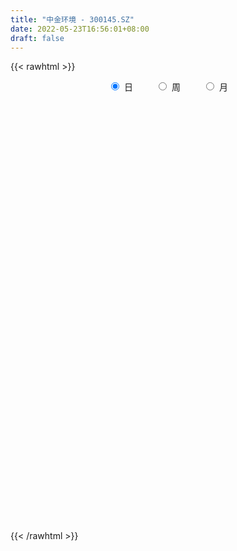 ```yaml
---
title: "中金环境 - 300145.SZ"
date: 2022-05-23T16:56:01+08:00
draft: false
---
```

{{< rawhtml >}}
    <div style="text-align: center">
        <label style="padding: 1rem;"><input style="margin-right: .5rem" type="radio" name="period" value="D" checked onclick="period_change(this)">日</label>
        <label style="padding: 1rem;"><input style="margin-right: .5rem" type="radio" name="period" value="W" onclick="period_change(this)">周</label>
        <label style="padding: 1rem;"><input style="margin-right: .5rem" type="radio" name="period" value="M" onclick="period_change(this)">月</label>
    </div>
    <div id="chart" style="height: 700px;"></div> 
    <script type="text/javascript">
        const D_v = [167164.53,119410.24,288689.31,180070.6,109261.71,267741.79,172540.58,114800.61,224661.32,173359.68,132546.67,182225.2,203390.18,213196.0,843058.0699999999,917479.74,621528.53,278696.84,255890.44,303280.11,229560.91,234489.41,361528.82,244510.77,207030.54,184401.76,313335.82,336533.11,380905.75,278035.47,209943.2,138722.36,218319.38,193160.23,230183.06,183310.12,141801.75,119573.7,175314.53,158119.23,185838.79,221271.67,233354.8,329543.64,247648.75,198883.6,178957.44,164363.29,147116.4,603083.03,397773.22,293488.24,311901.44,256936.66,291147.41,183276.41,479932.16,534893.1800000001,648037.61,889801.99,760085.0,486521.35,292832.51,454819.38,451247.66,327585.84,387364.1,271870.33,1243646.1699999999,869530.04,762106.24,424785.71,473019.27,883215.0699999999,540905.6,390240.16,743111.52,887901.1899999999,767384.92,637978.05,595346.8,560456.28,388444.65,344957.61,675245.4300000001,440823.98,459325.19,695563.96,565303.86,361860.63,919578.74,865465.6800000001,720674.04,1396582.6200000001,1253262.9399999999,1115173.5900000001,375494.43,410832.41,214665.84,268154.87,286586.95,365810.3,166897.78,140683.96,159638.32,137166.75,160986.44,144063.6,287892.54,237596.44,167576.99,142327.38,199595.05,307086.31,195582.16,223140.0,187213.0,98132.78,124251.0,179855.0,516846.57,291714.32,197275.81,349787.65,202859.5,318220.44,231242.54,225460.7,398709.14,247730.82,302168.6,329251.32,198559.12,225048.4,202069.47,333333.0,459560.53,532516.02,323401.47,246244.03,327886.88,252778.52,196956.39,218594.0,193590.0,243505.6,340559.88,311918.15,460510.1,340478.78,302659.11,652968.89,422794.61,334164.12,306316.18,193870.78,243439.56,227774.27,206037.53,383660.37,487885.24,502139.8,1228554.46,708982.96,447198.89,368420.8,265686.75,239280.6,287110.07,211548.25,334340.06,308144.9,280927.74,236630.12,624725.9,333126.9,190984.96,204799.0,179264.03,263862.57,180470.85,186903.48,221376.66,277212.32,120350.0,290606.92,168366.0,344483.88,186974.81,225603.65,199734.16,182828.16,313577.0,183799.51,169426.96,140617.45,140759.43,146593.11,214715.0,207723.76,279559.29,240316.6,160843.14,149853.0,144123.2,244597.99,215508.4,200437.88,260049.63,166291.05,143983.76,172661.71,125670.88,95034.71,129349.47,115536.51,120186.09,256053.0,237223.2,208255.4,197102.51,154572.27,176797.0,123881.9,129891.31,77235.0,137010.34,86045.37,96090.0,106902.8,222302.74,119322.18,223061.57,120213.2,195845.42,134980.88,219432.87,151334.99,117479.0,173450.8,194736.79,206883.6,340202.63,157947.65,130709.66,134017.03,151580.88,137946.96,170565.0,183693.27]
const D_histogram = [0.0,0.0006381766,0.0022796179,-0.0012849466,-0.0015409792,0.0034845289,0.0032527207,0.0029213499,0.0070055243,0.0097981509,0.0109743576,0.0097743989,0.0090402616,0.009254149,0.0215171149,0.0355349099,0.0364350611,0.0315358037,0.0257392464,0.0234545391,0.0164173587,0.0105619622,0.0019011019,-0.006792132,-0.0131199326,-0.0176035089,-0.0149124128,-0.0135750442,-0.0067435661,-0.0063838836,-0.0094467256,-0.0112817662,-0.0141398653,-0.0193716736,-0.018752922,-0.0221149666,-0.0251927421,-0.0246826988,-0.0206180072,-0.0176822995,-0.0168441632,-0.0122208764,-0.0079923434,-0.0003856253,0.0025588297,0.0017827065,0.0019021027,0.0000194923,-0.001104762,0.0059658796,0.0094923746,0.0118673208,0.0108162453,0.0038191927,-0.0084611208,-0.0150935446,-0.0063167172,0.0033763352,0.0131278387,0.0262039269,0.0355131933,0.0380634799,0.036795101,0.0350304134,0.0361581989,0.0370428683,0.0376443532,0.0309310706,0.0333161661,0.0239722145,0.0140936776,0.0050039767,-0.0005734987,0.0071931114,0.0056692335,-0.0022489562,-0.0009912334,0.0085068074,0.0086125421,0.0040825422,0.003256885,-0.0041455755,-0.012081868,-0.0148037724,-0.0096137353,-0.0067347482,-0.0118216204,-0.0069296699,-0.0145309594,-0.0205967054,-0.0215060223,-0.0158958216,-0.0083717098,0.0082729553,0.0023012144,-0.0207291312,-0.0366043526,-0.0540991896,-0.0607197562,-0.0587627339,-0.0577798696,-0.0592419499,-0.0581957453,-0.0535850702,-0.0487743521,-0.04206474,-0.0337826164,-0.0280629212,-0.0254615348,-0.0242548041,-0.0207393107,-0.0171901017,-0.0124902828,-0.0117544248,-0.0077712952,-0.0013057517,0.001274349,0.0044718551,0.0078785281,0.0073907028,0.0159577887,0.0201421961,0.0232288936,0.0273273448,0.0292301048,0.0315048109,0.0293543594,0.0283051905,0.0253840634,0.0232994341,0.021795281,0.0219604866,0.0205605948,0.0169298997,0.0133290741,0.0073526451,0.007203713,0.0132514382,0.0132632241,0.012651836,0.0071858319,0.003414444,0.0028096589,0.002300409,0.0005961383,0.0001453634,0.0024180845,0.0037204824,0.0100815367,0.0115987044,0.0106120261,0.0189325249,0.0198437239,0.0153797462,0.0096601974,0.0066223748,0.0028568536,0.001378815,0.0001325117,0.0016491933,0.007367101,0.0115726628,0.0241561261,0.0246834006,0.0258664866,0.0190433521,0.0151744696,0.0107727761,0.0017760811,-0.0032513317,-0.0106253329,-0.0126775891,-0.0170013909,-0.0237598964,-0.0405704543,-0.0537732655,-0.0600710777,-0.0647647977,-0.0629540261,-0.0531887439,-0.0401047663,-0.0287260546,-0.0189471891,-0.0151077523,-0.010690634,-0.0099476824,-0.0057803116,-0.0009482204,0.003411183,0.0091525429,0.0103328412,0.0123979903,0.0084994645,0.006153431,0.0042512509,0.0039936489,0.0047712381,0.0055078514,0.0036149072,0.0020793293,-0.004261913,-0.0100822373,-0.0114189101,-0.0098492202,-0.0109849525,-0.0169227002,-0.0165859485,-0.0135726656,-0.0077324581,0.0002292583,0.0059119231,0.0085784003,0.0079187031,0.0083816415,0.0082285015,0.0070403123,0.006525968,0.008998772,0.0144700776,0.0202246374,0.0207035628,0.0190798823,0.0155417817,0.0135065165,0.0086600473,0.0061149518,0.0032172636,0.0015194994,0.0006593605,0.0016441693,-0.0020136068,-0.0064703992,-0.014370503,-0.0214292113,-0.0243507953,-0.0251088321,-0.0186702438,-0.0118449785,-0.007022676,-0.0017780488,0.0040985805,0.0068630491,0.0107071986,0.014363974,0.0164025211,0.016006192,0.0166207312,0.0177987659,0.0185894904,0.0190536362]
const D_fast = [0.0,0.0007977208,0.0030090665,-0.0008767347,-0.0015180121,0.0043786282,0.0049600003,0.0053589669,0.0111945224,0.0164366867,0.0203564828,0.0216001238,0.023126052,0.0256534766,0.0432957212,0.0661972436,0.0762061602,0.0791908536,0.079829108,0.0834080354,0.0804751947,0.0772602888,0.0690747039,0.0586834371,0.0490756532,0.0401911998,0.0391541926,0.0370978003,0.0422433868,0.0410070984,0.035582575,0.0309270929,0.0245340275,0.0144593007,0.0103898219,0.0014990356,-0.0078769255,-0.0135375568,-0.0146273671,-0.0161122342,-0.0194851388,-0.017917071,-0.0156866239,-0.0081763121,-0.0045921497,-0.0049225963,-0.0043276745,-0.0062054117,-0.0076058565,0.000956255,0.0068558437,0.0121976201,0.0138506059,0.0078083514,-0.0065872423,-0.0169930522,-0.0097954042,0.0007417321,0.0137751952,0.0334022652,0.0515898299,0.0636559864,0.0715863828,0.0785792986,0.0887466338,0.0988920203,0.1089045935,0.1099240786,0.1206382156,0.1172873176,0.1109322002,0.1030934933,0.0973726433,0.1069375313,0.1068309617,0.098350533,0.0993604474,0.1109851901,0.1132440604,0.1097346959,0.10972326,0.1012844056,0.0903276461,0.0839047986,0.0866914019,0.0878867019,0.0798444247,0.0830039576,0.0717699284,0.060555006,0.0542691835,0.0559054288,0.0613366132,0.0800495171,0.0746530798,0.0464404513,0.0214141419,-0.0096054925,-0.0314059982,-0.0441396594,-0.0576017624,-0.0738743302,-0.0873770619,-0.0961626544,-0.1035455243,-0.1073520973,-0.1075156277,-0.1088116629,-0.1125756601,-0.1174326305,-0.1191019647,-0.1198502812,-0.118273033,-0.1204757812,-0.1184354753,-0.1122963698,-0.1093976819,-0.105082212,-0.099705907,-0.0983460565,-0.0857895235,-0.0765695671,-0.0676756461,-0.0567453588,-0.0475350726,-0.0373841638,-0.0321960254,-0.0261688967,-0.0227440079,-0.0190037787,-0.0150591116,-0.0094037843,-0.0056635274,-0.0050617475,-0.0053303046,-0.0094685724,-0.0078165762,0.0015440086,0.0048716005,0.0074231714,0.0037536253,0.0008358484,0.000933478,0.0009993304,-0.0005559058,-0.0009703397,0.0019069025,0.004139421,0.0130208595,0.0174377032,0.0191040314,0.0321576614,0.0380297914,0.0374107503,0.0341062508,0.0327240219,0.0296727141,0.0285393793,0.0273262039,0.0292551837,0.0368148667,0.0439135943,0.0625360891,0.0692342137,0.0768839214,0.0748216249,0.0747463598,0.0730378603,0.0644851857,0.0586449399,0.0486146055,0.043392952,0.0348188024,0.0221203228,-0.0048328487,-0.0314789762,-0.0527945579,-0.0736794773,-0.0876072122,-0.091139116,-0.0880813299,-0.083884132,-0.0788420637,-0.078779565,-0.0770351052,-0.0787790742,-0.0760567813,-0.0714617451,-0.066249546,-0.0582200504,-0.0544565418,-0.0492918951,-0.0510655548,-0.0518732306,-0.0527125979,-0.0519717877,-0.0500013889,-0.0478878128,-0.0488770302,-0.0498927758,-0.0572994963,-0.06564038,-0.0698317802,-0.0707243955,-0.0746063659,-0.0847747886,-0.088584524,-0.0889644075,-0.0850573145,-0.0770382836,-0.069877638,-0.0650665607,-0.0637465821,-0.0611882333,-0.0592842479,-0.0587123592,-0.0575952114,-0.0528727144,-0.0437838894,-0.0329731703,-0.0273183542,-0.0241720641,-0.0238247192,-0.0224833554,-0.0251648127,-0.0261811703,-0.0282745425,-0.029592432,-0.0302877307,-0.0288918796,-0.0330530574,-0.0391274496,-0.0506201791,-0.0630361902,-0.0720454731,-0.0790807179,-0.0773096906,-0.0734456699,-0.0703790364,-0.0655789214,-0.058677647,-0.0541974161,-0.0476764669,-0.040428698,-0.0342895207,-0.0306843017,-0.0259145797,-0.0202868536,-0.0148487565,-0.0096212017]
const D_slow = [0.0,0.0001595442,0.0007294486,0.000408212,0.0000229672,0.0008940994,0.0017072796,0.002437617,0.0041889981,0.0066385358,0.0093821252,0.0118257249,0.0140857903,0.0163993276,0.0217786063,0.0306623338,0.0397710991,0.04765505,0.0540898616,0.0599534964,0.064057836,0.0666983266,0.067173602,0.065475569,0.0621955859,0.0577947087,0.0540666055,0.0506728444,0.0489869529,0.047390982,0.0450293006,0.0422088591,0.0386738927,0.0338309743,0.0291427438,0.0236140022,0.0173158167,0.011145142,0.0059906401,0.0015700653,-0.0026409755,-0.0056961946,-0.0076942805,-0.0077906868,-0.0071509794,-0.0067053028,-0.0062297771,-0.006224904,-0.0065010945,-0.0050096246,-0.002636531,0.0003302992,0.0030343606,0.0039891587,0.0018738785,-0.0018995076,-0.0034786869,-0.0026346031,0.0006473565,0.0071983383,0.0160766366,0.0255925066,0.0347912818,0.0435488852,0.0525884349,0.061849152,0.0712602403,0.0789930079,0.0873220495,0.0933151031,0.0968385225,0.0980895167,0.097946142,0.0997444199,0.1011617282,0.1005994892,0.1003516808,0.1024783827,0.1046315182,0.1056521537,0.106466375,0.1054299811,0.1024095141,0.098708571,0.0963051372,0.0946214501,0.091666045,0.0899336276,0.0863008877,0.0811517114,0.0757752058,0.0718012504,0.069708323,0.0717765618,0.0723518654,0.0671695826,0.0580184944,0.044493697,0.029313758,0.0146230745,0.0001781071,-0.0146323803,-0.0291813167,-0.0425775842,-0.0547711722,-0.0652873572,-0.0737330113,-0.0807487416,-0.0871141253,-0.0931778264,-0.098362654,-0.1026601795,-0.1057827502,-0.1087213564,-0.1106641802,-0.1109906181,-0.1106720309,-0.1095540671,-0.1075844351,-0.1057367593,-0.1017473122,-0.0967117632,-0.0909045397,-0.0840727036,-0.0767651774,-0.0688889746,-0.0615503848,-0.0544740872,-0.0481280713,-0.0423032128,-0.0368543925,-0.0313642709,-0.0262241222,-0.0219916473,-0.0186593787,-0.0168212175,-0.0150202892,-0.0117074296,-0.0083916236,-0.0052286646,-0.0034322066,-0.0025785956,-0.0018761809,-0.0013010786,-0.0011520441,-0.0011157032,-0.0005111821,0.0004189385,0.0029393227,0.0058389988,0.0084920053,0.0132251365,0.0181860675,0.0220310041,0.0244460534,0.0261016471,0.0268158605,0.0271605643,0.0271936922,0.0276059905,0.0294477657,0.0323409314,0.038379963,0.0445508131,0.0510174348,0.0557782728,0.0595718902,0.0622650842,0.0627091045,0.0618962716,0.0592399384,0.0560705411,0.0518201934,0.0458802193,0.0357376057,0.0222942893,0.0072765199,-0.0089146796,-0.0246531861,-0.0379503721,-0.0479765637,-0.0551580773,-0.0598948746,-0.0636718127,-0.0663444712,-0.0688313918,-0.0702764697,-0.0705135248,-0.069660729,-0.0673725933,-0.064789383,-0.0616898854,-0.0595650193,-0.0580266615,-0.0569638488,-0.0559654366,-0.054772627,-0.0533956642,-0.0524919374,-0.0519721051,-0.0530375833,-0.0555581427,-0.0584128702,-0.0608751752,-0.0636214134,-0.0678520884,-0.0719985755,-0.0753917419,-0.0773248564,-0.0772675419,-0.0757895611,-0.073644961,-0.0716652852,-0.0695698749,-0.0675127495,-0.0657526714,-0.0641211794,-0.0618714864,-0.058253967,-0.0531978077,-0.048021917,-0.0432519464,-0.039366501,-0.0359898718,-0.03382486,-0.0322961221,-0.0314918062,-0.0311119313,-0.0309470912,-0.0305360489,-0.0310394506,-0.0326570504,-0.0362496761,-0.0416069789,-0.0476946778,-0.0539718858,-0.0586394468,-0.0616006914,-0.0633563604,-0.0638008726,-0.0627762275,-0.0610604652,-0.0583836655,-0.054792672,-0.0506920418,-0.0466904938,-0.0425353109,-0.0380856195,-0.0334382469,-0.0286748378]
const D_data = [['2021-05-12', 2.89, 2.88, 2.85, 2.92],['2021-05-13', 2.86, 2.89, 2.85, 2.9],['2021-05-14', 2.92, 2.91, 2.89, 2.98],['2021-05-17', 2.91, 2.84, 2.84, 2.91],['2021-05-18', 2.84, 2.87, 2.83, 2.89],['2021-05-19', 2.86, 2.95, 2.83, 2.98],['2021-05-20', 2.93, 2.9, 2.88, 2.93],['2021-05-21', 2.89, 2.9, 2.89, 2.94],['2021-05-24', 2.9, 2.97, 2.89, 2.98],['2021-05-25', 2.98, 2.98, 2.93, 3.0],['2021-05-26', 2.96, 2.98, 2.95, 2.99],['2021-05-27', 2.97, 2.96, 2.92, 2.98],['2021-05-28', 2.95, 2.97, 2.91, 2.99],['2021-05-31', 2.97, 2.99, 2.93, 3.02],['2021-06-01', 3.01, 3.19, 2.98, 3.29],['2021-06-02', 3.21, 3.31, 3.19, 3.47],['2021-06-03', 3.34, 3.22, 3.19, 3.35],['2021-06-04', 3.21, 3.17, 3.16, 3.27],['2021-06-07', 3.19, 3.16, 3.14, 3.24],['2021-06-08', 3.17, 3.21, 3.12, 3.26],['2021-06-09', 3.24, 3.15, 3.13, 3.24],['2021-06-10', 3.14, 3.15, 3.1, 3.18],['2021-06-11', 3.18, 3.09, 3.09, 3.3],['2021-06-15', 3.08, 3.05, 3.04, 3.13],['2021-06-16', 3.05, 3.04, 3.01, 3.07],['2021-06-17', 3.04, 3.03, 3.0, 3.07],['2021-06-18', 3.03, 3.11, 3.01, 3.16],['2021-06-21', 3.09, 3.1, 3.07, 3.18],['2021-06-22', 3.09, 3.19, 3.09, 3.21],['2021-06-23', 3.18, 3.13, 3.12, 3.22],['2021-06-24', 3.13, 3.08, 3.07, 3.14],['2021-06-25', 3.11, 3.08, 3.05, 3.12],['2021-06-28', 3.08, 3.05, 3.04, 3.12],['2021-06-29', 3.06, 2.99, 2.98, 3.06],['2021-06-30', 3.0, 3.04, 2.94, 3.05],['2021-07-01', 3.05, 2.97, 2.95, 3.05],['2021-07-02', 2.95, 2.94, 2.94, 3.0],['2021-07-05', 2.94, 2.96, 2.93, 2.98],['2021-07-06', 2.96, 3.0, 2.96, 3.03],['2021-07-07', 3.03, 2.99, 2.98, 3.04],['2021-07-08', 2.98, 2.96, 2.95, 3.0],['2021-07-09', 2.95, 3.01, 2.92, 3.02],['2021-07-12', 3.01, 3.02, 3.01, 3.07],['2021-07-13', 3.04, 3.09, 3.0, 3.11],['2021-07-14', 3.08, 3.06, 3.04, 3.13],['2021-07-15', 3.06, 3.02, 2.97, 3.06],['2021-07-16', 3.01, 3.03, 2.99, 3.06],['2021-07-19', 3.03, 3.0, 2.97, 3.03],['2021-07-20', 3.0, 3.0, 2.94, 3.01],['2021-07-21', 3.11, 3.12, 3.03, 3.18],['2021-07-22', 3.09, 3.11, 3.09, 3.17],['2021-07-23', 3.13, 3.12, 3.06, 3.14],['2021-07-26', 3.09, 3.09, 3.03, 3.14],['2021-07-27', 3.1, 3.0, 2.98, 3.11],['2021-07-28', 2.97, 2.88, 2.85, 2.98],['2021-07-29', 2.88, 2.89, 2.87, 2.93],['2021-07-30', 2.89, 3.08, 2.88, 3.11],['2021-08-02', 3.08, 3.14, 3.06, 3.19],['2021-08-03', 3.15, 3.2, 3.12, 3.26],['2021-08-04', 3.25, 3.32, 3.2, 3.39],['2021-08-05', 3.29, 3.36, 3.27, 3.38],['2021-08-06', 3.37, 3.34, 3.3, 3.41],['2021-08-09', 3.38, 3.33, 3.3, 3.41],['2021-08-10', 3.35, 3.35, 3.31, 3.39],['2021-08-11', 3.38, 3.42, 3.34, 3.46],['2021-08-12', 3.43, 3.46, 3.42, 3.52],['2021-08-13', 3.43, 3.5, 3.39, 3.51],['2021-08-16', 3.51, 3.43, 3.41, 3.52],['2021-08-17', 3.41, 3.57, 3.41, 3.85],['2021-08-18', 3.5, 3.44, 3.4, 3.58],['2021-08-19', 3.43, 3.41, 3.29, 3.45],['2021-08-20', 3.42, 3.39, 3.33, 3.44],['2021-08-23', 3.38, 3.41, 3.36, 3.46],['2021-08-24', 3.43, 3.6, 3.42, 3.71],['2021-08-25', 3.6, 3.52, 3.47, 3.61],['2021-08-26', 3.52, 3.43, 3.42, 3.54],['2021-08-27', 3.43, 3.54, 3.35, 3.69],['2021-08-30', 3.55, 3.69, 3.52, 3.77],['2021-08-31', 3.77, 3.62, 3.57, 3.82],['2021-09-01', 3.63, 3.57, 3.46, 3.67],['2021-09-02', 3.56, 3.62, 3.51, 3.72],['2021-09-03', 3.58, 3.53, 3.48, 3.65],['2021-09-06', 3.52, 3.49, 3.41, 3.56],['2021-09-07', 3.46, 3.53, 3.43, 3.53],['2021-09-08', 3.51, 3.64, 3.47, 3.7],['2021-09-09', 3.65, 3.64, 3.56, 3.71],['2021-09-10', 3.63, 3.54, 3.52, 3.66],['2021-09-13', 3.54, 3.67, 3.52, 3.73],['2021-09-14', 3.66, 3.51, 3.47, 3.67],['2021-09-15', 3.51, 3.49, 3.46, 3.58],['2021-09-16', 3.55, 3.53, 3.51, 3.72],['2021-09-17', 3.53, 3.62, 3.51, 3.73],['2021-09-22', 3.55, 3.68, 3.55, 3.79],['2021-09-23', 3.75, 3.87, 3.69, 3.89],['2021-09-24', 3.9, 3.63, 3.58, 3.9],['2021-09-27', 3.59, 3.34, 3.11, 3.63],['2021-09-28', 3.3, 3.31, 3.23, 3.37],['2021-09-29', 3.29, 3.17, 3.16, 3.31],['2021-09-30', 3.21, 3.2, 3.15, 3.25],['2021-10-08', 3.22, 3.25, 3.22, 3.31],['2021-10-11', 3.26, 3.2, 3.16, 3.26],['2021-10-12', 3.18, 3.12, 3.05, 3.2],['2021-10-13', 3.11, 3.1, 3.05, 3.14],['2021-10-14', 3.12, 3.11, 3.07, 3.14],['2021-10-15', 3.12, 3.09, 3.08, 3.14],['2021-10-18', 3.1, 3.1, 3.07, 3.13],['2021-10-19', 3.11, 3.12, 3.1, 3.14],['2021-10-20', 3.11, 3.09, 3.08, 3.13],['2021-10-21', 3.09, 3.04, 3.0, 3.09],['2021-10-22', 3.03, 3.0, 2.96, 3.05],['2021-10-25', 3.02, 3.01, 2.97, 3.05],['2021-10-26', 3.01, 3.0, 2.99, 3.05],['2021-10-27', 3.01, 3.01, 2.9, 3.02],['2021-10-28', 2.96, 2.95, 2.89, 3.0],['2021-10-29', 2.95, 2.98, 2.91, 3.01],['2021-11-01', 2.97, 3.02, 2.96, 3.05],['2021-11-02', 3.02, 2.98, 2.95, 3.06],['2021-11-03', 3.0, 2.99, 2.97, 3.03],['2021-11-04', 2.99, 3.0, 2.97, 3.01],['2021-11-05', 3.01, 2.95, 2.94, 3.01],['2021-11-08', 2.96, 3.08, 2.96, 3.14],['2021-11-09', 3.08, 3.06, 3.04, 3.13],['2021-11-10', 3.07, 3.07, 3.01, 3.08],['2021-11-11', 3.06, 3.11, 3.03, 3.15],['2021-11-12', 3.11, 3.11, 3.08, 3.14],['2021-11-15', 3.11, 3.14, 3.07, 3.17],['2021-11-16', 3.12, 3.1, 3.08, 3.15],['2021-11-17', 3.1, 3.12, 3.08, 3.14],['2021-11-18', 3.13, 3.1, 3.09, 3.18],['2021-11-19', 3.09, 3.11, 3.07, 3.13],['2021-11-22', 3.11, 3.12, 3.08, 3.15],['2021-11-23', 3.15, 3.15, 3.12, 3.17],['2021-11-24', 3.14, 3.14, 3.12, 3.15],['2021-11-25', 3.16, 3.11, 3.1, 3.17],['2021-11-26', 3.1, 3.1, 3.08, 3.13],['2021-11-29', 3.07, 3.05, 3.02, 3.09],['2021-11-30', 3.07, 3.11, 3.06, 3.18],['2021-12-01', 3.12, 3.21, 3.11, 3.23],['2021-12-02', 3.21, 3.16, 3.14, 3.22],['2021-12-03', 3.17, 3.16, 3.13, 3.18],['2021-12-06', 3.16, 3.09, 3.07, 3.17],['2021-12-07', 3.1, 3.09, 3.08, 3.16],['2021-12-08', 3.1, 3.12, 3.08, 3.13],['2021-12-09', 3.14, 3.12, 3.11, 3.15],['2021-12-10', 3.11, 3.1, 3.08, 3.12],['2021-12-13', 3.09, 3.11, 3.08, 3.13],['2021-12-14', 3.11, 3.15, 3.09, 3.17],['2021-12-15', 3.17, 3.15, 3.14, 3.21],['2021-12-16', 3.18, 3.24, 3.15, 3.25],['2021-12-17', 3.24, 3.21, 3.2, 3.26],['2021-12-20', 3.21, 3.19, 3.17, 3.22],['2021-12-21', 3.2, 3.34, 3.17, 3.38],['2021-12-22', 3.34, 3.29, 3.27, 3.38],['2021-12-23', 3.29, 3.23, 3.22, 3.29],['2021-12-24', 3.25, 3.2, 3.17, 3.27],['2021-12-27', 3.21, 3.22, 3.18, 3.24],['2021-12-28', 3.23, 3.2, 3.18, 3.23],['2021-12-29', 3.19, 3.22, 3.16, 3.23],['2021-12-30', 3.22, 3.22, 3.2, 3.25],['2021-12-31', 3.22, 3.26, 3.2, 3.32],['2022-01-04', 3.28, 3.34, 3.26, 3.37],['2022-01-05', 3.31, 3.36, 3.28, 3.42],['2022-01-06', 3.33, 3.53, 3.31, 3.58],['2022-01-07', 3.5, 3.44, 3.42, 3.57],['2022-01-10', 3.43, 3.48, 3.41, 3.52],['2022-01-11', 3.46, 3.39, 3.37, 3.47],['2022-01-12', 3.39, 3.42, 3.38, 3.44],['2022-01-13', 3.4, 3.41, 3.39, 3.45],['2022-01-14', 3.39, 3.33, 3.32, 3.41],['2022-01-17', 3.34, 3.35, 3.32, 3.38],['2022-01-18', 3.36, 3.29, 3.25, 3.4],['2022-01-19', 3.3, 3.33, 3.27, 3.4],['2022-01-20', 3.34, 3.28, 3.24, 3.37],['2022-01-21', 3.27, 3.21, 3.18, 3.28],['2022-01-24', 3.05, 3.0, 2.92, 3.05],['2022-01-25', 3.0, 2.93, 2.9, 3.01],['2022-01-26', 2.93, 2.92, 2.83, 2.94],['2022-01-27', 2.93, 2.86, 2.83, 2.93],['2022-01-28', 2.86, 2.88, 2.83, 2.93],['2022-02-07', 2.93, 2.96, 2.91, 3.02],['2022-02-08', 2.95, 3.02, 2.94, 3.03],['2022-02-09', 3.01, 3.03, 3.0, 3.05],['2022-02-10', 3.04, 3.04, 3.02, 3.09],['2022-02-11', 3.04, 2.98, 2.95, 3.05],['2022-02-14', 2.99, 2.99, 2.96, 3.02],['2022-02-15', 2.99, 2.94, 2.9, 3.0],['2022-02-16', 2.95, 2.98, 2.94, 2.98],['2022-02-17', 2.98, 3.0, 2.97, 3.07],['2022-02-18', 2.98, 3.01, 2.95, 3.02],['2022-02-21', 3.0, 3.05, 2.99, 3.07],['2022-02-22', 3.05, 3.01, 2.98, 3.07],['2022-02-23', 3.04, 3.03, 3.0, 3.05],['2022-02-24', 3.03, 2.95, 2.92, 3.04],['2022-02-25', 2.97, 2.95, 2.93, 3.0],['2022-02-28', 2.96, 2.94, 2.9, 2.96],['2022-03-01', 2.97, 2.95, 2.93, 2.97],['2022-03-02', 2.93, 2.96, 2.92, 2.98],['2022-03-03', 2.97, 2.96, 2.95, 2.99],['2022-03-04', 2.97, 2.92, 2.9, 2.97],['2022-03-07', 2.91, 2.91, 2.86, 2.93],['2022-03-08', 2.91, 2.82, 2.78, 2.91],['2022-03-09', 2.82, 2.78, 2.65, 2.85],['2022-03-10', 2.82, 2.8, 2.79, 2.86],['2022-03-11', 2.78, 2.82, 2.72, 2.83],['2022-03-14', 2.81, 2.77, 2.76, 2.82],['2022-03-15', 2.77, 2.67, 2.64, 2.78],['2022-03-16', 2.68, 2.71, 2.62, 2.73],['2022-03-17', 2.72, 2.73, 2.72, 2.79],['2022-03-18', 2.74, 2.77, 2.73, 2.82],['2022-03-21', 2.8, 2.82, 2.77, 2.84],['2022-03-22', 2.82, 2.82, 2.78, 2.84],['2022-03-23', 2.83, 2.8, 2.78, 2.84],['2022-03-24', 2.79, 2.76, 2.75, 2.8],['2022-03-25', 2.76, 2.77, 2.75, 2.79],['2022-03-28', 2.75, 2.76, 2.71, 2.78],['2022-03-29', 2.78, 2.74, 2.71, 2.78],['2022-03-30', 2.73, 2.74, 2.72, 2.76],['2022-03-31', 2.76, 2.78, 2.74, 2.83],['2022-04-01', 2.79, 2.84, 2.77, 2.84],['2022-04-06', 2.83, 2.88, 2.82, 2.89],['2022-04-07', 2.87, 2.84, 2.81, 2.88],['2022-04-08', 2.84, 2.82, 2.78, 2.85],['2022-04-11', 2.81, 2.79, 2.74, 2.82],['2022-04-12', 2.78, 2.8, 2.74, 2.81],['2022-04-13', 2.8, 2.75, 2.74, 2.81],['2022-04-14', 2.78, 2.76, 2.75, 2.78],['2022-04-15', 2.77, 2.74, 2.69, 2.77],['2022-04-18', 2.72, 2.74, 2.69, 2.74],['2022-04-19', 2.73, 2.74, 2.72, 2.77],['2022-04-20', 2.74, 2.76, 2.73, 2.78],['2022-04-21', 2.75, 2.69, 2.64, 2.77],['2022-04-22', 2.66, 2.65, 2.63, 2.68],['2022-04-25', 2.57, 2.56, 2.46, 2.6],['2022-04-26', 2.55, 2.51, 2.5, 2.6],['2022-04-27', 2.52, 2.51, 2.4, 2.54],['2022-04-28', 2.55, 2.5, 2.48, 2.57],['2022-04-29', 2.56, 2.58, 2.52, 2.61],['2022-05-05', 2.56, 2.6, 2.56, 2.61],['2022-05-06', 2.56, 2.59, 2.52, 2.59],['2022-05-09', 2.58, 2.61, 2.57, 2.67],['2022-05-10', 2.67, 2.64, 2.59, 2.67],['2022-05-11', 2.62, 2.62, 2.61, 2.68],['2022-05-12', 2.64, 2.65, 2.61, 2.74],['2022-05-13', 2.74, 2.67, 2.65, 2.74],['2022-05-16', 2.68, 2.67, 2.66, 2.7],['2022-05-17', 2.66, 2.65, 2.61, 2.68],['2022-05-18', 2.65, 2.67, 2.64, 2.7],['2022-05-19', 2.67, 2.69, 2.64, 2.69],['2022-05-20', 2.72, 2.7, 2.67, 2.73],['2022-05-23', 2.72, 2.71, 2.67, 2.72]]
const W_v = [215310.67,177025.96,262568.48,193348.21,222413.78,309880.42,275390.67,255877.78,158388.73,259744.82,123717.3,361272.08,207138.75,276249.78,200675.53,260825.24,98969.59,1188233.27,636215.0,559057.08,729745.3099999999,405828.12,540274.6,655705.1800000001,665834.2100000001,483295.5,506581.8099999999,484657.22,643754.28,794880.1899999999,552508.48,1016267.46,360366.19,154347.92,517341.04,399765.09,433537.26,422505.26,494763.35,366990.09,320935.54,462625.82,373222.29,284737.78,615876.9300000001,409366.64,536450.5700000001,765061.78,390885.72,315730.23,470193.5000000001,327163.96,421027.31,623939.13,780220.38,803878.2100000001,554398.35,411361.13,383776.58,760834.7899999999,533715.87,602396.29,425800.25,743612.1300000001,481867.55,706807.96,957738.0599999999,858658.83,1145619.48,1162893.8300000001,734205.7,1673057.6799999999,1052451.1000000001,551138.29,434571.53,587464.29,416212.83,845107.7600000001,756050.55,566192.13,742545.14,1078328.0700000001,1195831.8600000001,3169198.4199999999,3542152.96,2232815.04,3063276.5800000001,1346578.21,1719336.8499999999,1747875.4199999999,3390112.3700000001,6278631.6200000001,1292325.9100000001,3569855.3999999999,3534021.52,2254292.04,2147781.54,1606252.6500000001,1771698.0699999998,2480162.46,2883719.1600000001,3234294.9199999999,1302363.1399999997,724307.26,808951.1799999999,795225.3799999999,908764.24,899520.78,993823.67,1350082.1899999999,1597468.0700000001,1235064.9199999999,1236945.53,836079.7999999999,94085.32,439556.99,717236.78,604483.95,591775.6000000001,550953.26,471934.0399999999,428357.86,467757.64,435660.49,720024.27,1318738.5,1071033.8999999999,909455.22,1558598.5600000001,1707098.0600000001,1001179.0900000001,3800531.29,3724610.6699999999,1874130.2899999998,4327250.4199999999,6103335.8100000005,3605418.5999999996,2113242.7799999998,1336543.7500000002,825348.76,1000932.0900000001,840686.1800000001,688765.5,627406.28,645516.5900000001,770494.27,669768.46,582576.88,601626.01,843500.7999999999,778686.1599999999,696044.38,1134055.3399999999,2578817.5600000001,2461182.1399999997,2227503.3899999997,1520630.73,2003150.9099999999,1112690.72,1122460.21,4806435.1299999999,5484217.04,11316919.3899999987,5844295.54,3177404.8599999999,1106881.0800000001,391174.31,2581812.1899999999,3965873.9500000002,3079902.3000000003,3128065.2799999998,2090961.72,1527944.76,1263275.1800000002,1078932.1100000001,1019728.6000000001,1080604.8500000001,1016078.77,823437.83,1581335.8799999999,1071083.8200000001,1168585.28,1025193.1000000001,1832096.8799999999,577172.0600000001,353806.53,1270783.98,1125997.97,852047.0399999999,2421085.29,1762304.8199999998,761546.29,840666.8999999999,875549.8900000001,707089.6500000001,324213.82,1046903.8500000001,844415.2899999999,916183.05,2873959.1799999997,1384749.6900000002,949278.8900000001,1344139.8900000001,966774.5399999999,860117.92,1188388.23,1605824.1799999999,1523194.0800000001,3319339.1300000004,1913849.4900000002,3571938.4900000002,3030491.6200000001,3449067.2400000002,2308796.8599999999,3407772.8699999996,3370519.6000000001,2116166.27,268154.87,1119617.3100000001,967705.77,1012167.89,812591.78,1558483.8500000001,1421363.6399999999,1257096.9099999999,1895055.05,1189805.79,1696972.51,2018902.9099999999,1254782.51,2927562.46,1607697.1100000001,1371591.0700000003,1532900.79,1129825.8800000001,1110781.6099999999,1105542.48,812111.95,1038295.79,1064717.1000000001,703642.11,858348.27,559930.1800000001,644815.55,630663.09,893533.9400000001,268813.99,1073221.47,724819.53,183693.27]
const W_histogram = [0.0,-0.0146270085,0.013247227,0.0298099811,0.0789539072,0.0817920969,0.0860571857,0.1178683556,0.1331380941,0.1126917399,0.0929529616,0.0312313281,-0.0254070438,-0.0427428821,-0.0367997144,-0.0157020545,0.0102693178,0.0064037897,0.0072611238,-0.0606755996,-0.1278454752,-0.1832427338,-0.2169117887,-0.2859099465,-0.2959657357,-0.3072705271,-0.2904896088,-0.2827176965,-0.2531755572,-0.1888981045,-0.1818142064,-0.2192015174,-0.2016438093,-0.1780797266,-0.1204564786,-0.0651129064,-0.0186734939,-0.0069975616,0.0543879868,0.0777926551,0.0889934668,0.0476316057,0.0305417815,0.041693403,0.0726299062,0.0901525588,0.0697766758,0.0037091035,-0.0272728153,-0.0550629125,-0.1005405628,-0.1119440265,-0.1054771198,-0.0938813466,-0.0697453641,-0.0356839679,-0.0339030031,-0.0181135549,-0.026047664,-0.0249101972,-0.0269603503,-0.0086437377,0.0043692218,0.021617459,0.0405604529,0.0023953185,-0.0118457873,-0.0039747585,0.0217938843,0.0503982448,0.0785338278,0.0685625935,0.066158769,0.0633933876,0.0585064842,0.0447928543,0.0344152263,0.0386428878,0.0498197811,0.050689553,0.0500177802,0.0692332057,0.0902268454,0.118016903,0.1413593862,0.1559266683,0.1854451653,0.1874692202,0.1983771632,0.177663931,0.239314043,0.3469152729,0.3163786428,0.2794393968,0.2677004789,0.1867567401,0.1227137956,0.0368141956,-0.0279182334,-0.0473744545,-0.0690419015,-0.0730480241,-0.0941471312,-0.1100504415,-0.1222507985,-0.1343773752,-0.1531291867,-0.1544075366,-0.1405050055,-0.1270111603,-0.0964245194,-0.0672996436,-0.0569548427,-0.0600634805,-0.0592494595,-0.0501791236,-0.0381967696,-0.0274638568,-0.0243639686,-0.0286888443,-0.038645285,-0.0375645449,-0.026358831,-0.0150523873,-0.0093147074,0.0148615776,0.037870228,0.0582163855,0.0630139083,0.0811364874,0.0665133906,0.0928821046,0.0868902155,0.0797618191,0.086069894,0.1047145478,0.1000534868,0.0662188173,0.0296719799,0.0015250492,-0.0192531551,-0.0368196178,-0.0462883548,-0.0532578464,-0.0448489935,-0.0404586248,-0.0444365819,-0.0457427671,-0.0407535167,-0.0351588064,-0.0281341658,-0.0179774493,-0.0006373851,0.0164876057,0.0223635764,0.0406133558,0.0451478966,0.0515943853,0.0498492431,0.0461384954,0.0668121744,0.1021716893,0.1012535161,0.0971980216,0.0764891139,0.0513588435,0.0406120778,0.0367987076,0.0336180271,0.019436839,0.0188433224,0.0044182781,-0.0089955123,-0.0299862656,-0.0456229249,-0.0684672378,-0.0759684586,-0.084773732,-0.0892743206,-0.0963810031,-0.0981471528,-0.0943351482,-0.0940316304,-0.0887088148,-0.0758496097,-0.0536625527,-0.0381569326,-0.0192686744,-0.0126081901,0.0084039279,0.0143163686,0.0187183507,0.0199856544,0.0089653909,-0.0015410956,-0.0028749805,0.0073604104,0.0140830412,0.0233248455,0.0419042825,0.0473979479,0.050675455,0.0490857218,0.0373968139,0.0333071652,0.0309281743,0.0341428459,0.0323208838,0.0465092008,0.0635009053,0.0639834849,0.0705399285,0.0701880518,0.0666410002,0.0655925654,0.0615484407,0.0276186219,0.0073052163,-0.0168271825,-0.0375826028,-0.0505804704,-0.0585575779,-0.0507107765,-0.0434524439,-0.0374825856,-0.0280806011,-0.0246144123,-0.0141452643,-0.0074614871,0.0009835611,0.0177457144,0.0202945997,0.0131168351,-0.0132127403,-0.0226943499,-0.0255344507,-0.0297482913,-0.0326199365,-0.0388926724,-0.0436887914,-0.0440175162,-0.0369613714,-0.0313057753,-0.0305821995,-0.033556323,-0.0373393494,-0.036240551,-0.0275896842,-0.0177868207,-0.0090116037]
const W_fast = [0.0,-0.0182837607,0.0129022816,0.036917531,0.1057999339,0.1290861478,0.1548655331,0.2161437918,0.2646980539,0.2724246347,0.2759240967,0.2220102952,0.1590201625,0.1309986036,0.1277418427,0.144913989,0.1734526907,0.1711881101,0.1738607251,0.0907551019,-0.0083761426,-0.1095840846,-0.1974810867,-0.3379567312,-0.4220039543,-0.5101263774,-0.5659678614,-0.6288753732,-0.6626271232,-0.6455741966,-0.6839438501,-0.7761315405,-0.8089847846,-0.8299406336,-0.8024315053,-0.7633661596,-0.7215951206,-0.7116685787,-0.6366860336,-0.5938332015,-0.5603840231,-0.5898379828,-0.5992923617,-0.5777173895,-0.5286234096,-0.4885626173,-0.4914943314,-0.5566346279,-0.5944347504,-0.6359905757,-0.7066033668,-0.7459928371,-0.7658952103,-0.7777697738,-0.7710701324,-0.745929728,-0.7526245141,-0.7413634545,-0.7558094796,-0.7608995622,-0.7696898028,-0.7535341247,-0.7394288597,-0.7167762577,-0.6876931507,-0.7252594554,-0.742462008,-0.7355846688,-0.704367555,-0.6631636333,-0.6153945934,-0.6082251793,-0.5940893115,-0.581006346,-0.5712666284,-0.5737820447,-0.5755558661,-0.5616674827,-0.538035644,-0.5244934839,-0.5126608116,-0.4761370848,-0.4325867337,-0.3752924503,-0.3166101205,-0.2630611714,-0.187181383,-0.1382900231,-0.0777877893,-0.0540850387,0.067393584,0.2617236321,0.3102816627,0.3432022659,0.3983884677,0.364133914,0.3307694184,0.2540733672,0.18236138,0.1510615451,0.1121336227,0.0898654941,0.0452296042,0.0018136836,-0.0409493731,-0.0866702936,-0.1437044017,-0.1835846358,-0.204808356,-0.2230673009,-0.2165867899,-0.2042868249,-0.2081807348,-0.2263052426,-0.2403035865,-0.2437780315,-0.2413448699,-0.2374779214,-0.2404690253,-0.2519661121,-0.271583874,-0.2798942701,-0.2752782639,-0.2677349171,-0.2643259141,-0.2364342346,-0.2039580273,-0.1690577734,-0.1485067736,-0.1101000726,-0.1080948217,-0.0585055816,-0.0427749168,-0.0299628584,-0.00213731,0.0426859807,0.0630382914,0.0457583263,0.0166294838,-0.0111361846,-0.0367276776,-0.0634990448,-0.0845398705,-0.1048238237,-0.1076272192,-0.1133515067,-0.1284386093,-0.1411804862,-0.1463796149,-0.1495746063,-0.1495835071,-0.1439211529,-0.126740435,-0.1054935427,-0.094026678,-0.0656235597,-0.0498020446,-0.0304569597,-0.0197397911,-0.0119159149,0.0254608077,0.0863632449,0.1107584508,0.1310024616,0.1294158324,0.1171252729,0.1165315266,0.1219178334,0.1271416597,0.1178196813,0.1219369953,0.1086165206,0.0929538521,0.0644665323,0.0374241418,-0.0025369805,-0.0290303159,-0.0590290224,-0.0858481911,-0.1170501244,-0.1433530623,-0.1631248448,-0.1863292345,-0.2031836227,-0.20928682,-0.2005154011,-0.1945490143,-0.1804779247,-0.1769694878,-0.1538563878,-0.144364855,-0.1352832853,-0.1290195679,-0.1377984837,-0.1486902441,-0.1507428741,-0.1386673806,-0.1284239895,-0.1133509739,-0.0842954662,-0.0669523139,-0.0510059431,-0.0403242458,-0.0426639502,-0.0384268076,-0.033073755,-0.0213233718,-0.015065113,0.0107505042,0.043617435,0.0600958858,0.0842873115,0.1014824478,0.1145956463,0.1299453529,0.1412883383,0.1142631749,0.0957760734,0.0674368791,0.037285808,0.0116428228,-0.0109736792,-0.0158045719,-0.0194093503,-0.0228101384,-0.0204283042,-0.0231157184,-0.0161828866,-0.0113644811,-0.0026735426,0.0185250393,0.0261475745,0.0222490187,-0.0073837418,-0.0225389389,-0.0317626524,-0.0434135657,-0.0544401951,-0.0704360992,-0.086154416,-0.0974875199,-0.0996717178,-0.1018425656,-0.1087645396,-0.1201277439,-0.1332456077,-0.141206947,-0.1394535013,-0.1340973429,-0.1275750269]
const W_slow = [0.0,-0.0036567521,-0.0003449454,0.0071075499,0.0268460267,0.0472940509,0.0688083474,0.0982754362,0.1315599598,0.1597328948,0.1829711352,0.1907789672,0.1844272062,0.1737414857,0.1645415571,0.1606160435,0.1631833729,0.1647843203,0.1665996013,0.1514307014,0.1194693326,0.0736586492,0.019430702,-0.0520467846,-0.1260382186,-0.2028558503,-0.2754782525,-0.3461576767,-0.409451566,-0.4566760921,-0.5021296437,-0.5569300231,-0.6073409754,-0.651860907,-0.6819750267,-0.6982532533,-0.7029216267,-0.7046710171,-0.6910740204,-0.6716258566,-0.6493774899,-0.6374695885,-0.6298341432,-0.6194107924,-0.6012533159,-0.5787151761,-0.5612710072,-0.5603437313,-0.5671619351,-0.5809276633,-0.606062804,-0.6340488106,-0.6604180905,-0.6838884272,-0.7013247682,-0.7102457602,-0.718721511,-0.7232498997,-0.7297618157,-0.735989365,-0.7427294526,-0.744890387,-0.7437980815,-0.7383937168,-0.7282536035,-0.7276547739,-0.7306162207,-0.7316099103,-0.7261614393,-0.7135618781,-0.6939284211,-0.6767877728,-0.6602480805,-0.6443997336,-0.6297731126,-0.618574899,-0.6099710924,-0.6003103705,-0.5878554252,-0.5751830369,-0.5626785919,-0.5453702904,-0.5228135791,-0.4933093533,-0.4579695068,-0.4189878397,-0.3726265484,-0.3257592433,-0.2761649525,-0.2317489698,-0.171920459,-0.0851916408,-0.0060969801,0.0637628691,0.1306879888,0.1773771739,0.2080556228,0.2172591717,0.2102796133,0.1984359997,0.1811755243,0.1629135183,0.1393767355,0.1118641251,0.0813014255,0.0477070817,0.009424785,-0.0291770992,-0.0643033505,-0.0960561406,-0.1201622705,-0.1369871814,-0.151225892,-0.1662417622,-0.181054127,-0.1935989079,-0.2031481003,-0.2100140645,-0.2161050567,-0.2232772678,-0.232938589,-0.2423297252,-0.248919433,-0.2526825298,-0.2550112066,-0.2512958122,-0.2418282553,-0.2272741589,-0.2115206818,-0.19123656,-0.1746082123,-0.1513876862,-0.1296651323,-0.1097246775,-0.088207204,-0.0620285671,-0.0370151954,-0.020460491,-0.0130424961,-0.0126612338,-0.0174745225,-0.026679427,-0.0382515157,-0.0515659773,-0.0627782257,-0.0728928819,-0.0840020274,-0.0954377191,-0.1056260983,-0.1144157999,-0.1214493413,-0.1259437036,-0.1261030499,-0.1219811485,-0.1163902544,-0.1062369154,-0.0949499413,-0.082051345,-0.0695890342,-0.0580544103,-0.0413513667,-0.0158084444,0.0095049346,0.03380444,0.0529267185,0.0657664294,0.0759194488,0.0851191257,0.0935236325,0.0983828423,0.1030936729,0.1041982424,0.1019493644,0.0944527979,0.0830470667,0.0659302573,0.0469381426,0.0257447096,0.0034261295,-0.0206691213,-0.0452059095,-0.0687896965,-0.0922976041,-0.1144748078,-0.1334372103,-0.1468528484,-0.1563920816,-0.1612092502,-0.1643612977,-0.1622603158,-0.1586812236,-0.1540016359,-0.1490052223,-0.1467638746,-0.1471491485,-0.1478678936,-0.146027791,-0.1425070307,-0.1366758194,-0.1261997487,-0.1143502618,-0.101681398,-0.0894099676,-0.0800607641,-0.0717339728,-0.0640019292,-0.0554662177,-0.0473859968,-0.0357586966,-0.0198834703,-0.0038875991,0.0137473831,0.031294396,0.0479546461,0.0643527874,0.0797398976,0.0866445531,0.0884708571,0.0842640615,0.0748684108,0.0622232932,0.0475838987,0.0349062046,0.0240430936,0.0146724472,0.0076522969,0.0014986939,-0.0020376222,-0.003902994,-0.0036571037,0.0007793249,0.0058529748,0.0091321836,0.0058289985,0.000155411,-0.0062282016,-0.0136652745,-0.0218202586,-0.0315434267,-0.0424656246,-0.0534700036,-0.0627103465,-0.0705367903,-0.0781823402,-0.0865714209,-0.0959062583,-0.104966396,-0.1118638171,-0.1163105222,-0.1185634232]
const W_data = [['2017-03-10', 9.1857, 9.3739, 9.0694, 9.5108],['2017-03-17', 9.3876, 9.1447, 9.0592, 9.3944],['2017-03-24', 9.1413, 9.7126, 9.1139, 9.7434],['2017-03-31', 9.716, 9.7092, 9.3397, 9.87],['2017-04-07', 9.8358, 10.3421, 9.5108, 10.3763],['2017-04-14', 10.3489, 9.9726, 9.8734, 10.7184],['2017-04-21', 10.0239, 10.0855, 9.6476, 10.6739],['2017-04-28', 9.8015, 10.6226, 9.8015, 10.6637],['2017-05-05', 10.7424, 10.6603, 10.4345, 10.8792],['2017-05-12', 10.6397, 10.3181, 9.6134, 10.6397],['2017-05-19', 10.301, 10.325, 10.1676, 10.6808],['2017-05-26', 10.2634, 9.6542, 9.4937, 10.5884],['2017-06-02', 9.8085, 9.4258, 9.074, 9.969],['2017-06-09', 9.4937, 9.7159, 9.29, 10.111],['2017-06-16', 9.7159, 9.969, 9.4567, 10.0678],['2017-06-23', 10.0308, 10.2345, 9.9258, 10.4814],['2017-06-30', 10.1666, 10.4443, 10.1048, 10.5122],['2017-11-03', 10.5616, 10.1604, 9.4011, 10.7838],['2017-11-10', 10.0863, 10.2406, 9.5122, 10.4011],['2017-11-17', 10.2468, 9.1974, 8.969, 10.3579],['2017-11-24', 9.1604, 8.7839, 8.2406, 9.1604],['2017-12-01', 8.7777, 8.4876, 8.432, 9.2468],['2017-12-08', 8.5061, 8.3641, 7.7407, 8.6419],['2017-12-15', 8.2406, 7.4382, 7.3456, 8.5925],['2017-12-22', 7.4258, 7.716, 7.3765, 7.9135],['2017-12-29', 7.753, 7.3765, 7.3086, 7.8888],['2018-01-05', 7.432, 7.4691, 7.2777, 7.6974],['2018-01-12', 7.4258, 7.1481, 7.1295, 7.5431],['2018-01-19', 7.1481, 7.253, 6.7283, 7.3765],['2018-01-26', 7.3147, 7.7036, 7.1789, 7.9567],['2018-02-02', 7.6542, 6.9629, 6.6049, 7.7592],['2018-02-09', 6.7839, 6.0864, 5.4444, 6.895],['2018-02-14', 6.1419, 6.4691, 6.1419, 6.5555],['2018-02-23', 6.5925, 6.4135, 6.3888, 6.6049],['2018-03-02', 6.4938, 6.8456, 6.4814, 7.0678],['2018-03-09', 6.8456, 6.9505, 6.611, 6.9505],['2018-03-16', 6.9752, 6.9814, 6.7592, 7.1234],['2018-03-23', 6.9197, 6.5925, 6.395, 7.2715],['2018-03-30', 6.3518, 7.3333, 6.3147, 7.4444],['2018-04-04', 7.4567, 7.0431, 7.037, 7.4999],['2018-04-13', 7.0678, 6.9567, 6.932, 7.2592],['2018-04-20', 6.9197, 6.1789, 6.1419, 6.9937],['2018-04-27', 6.1789, 6.2654, 6.0493, 6.537],['2018-05-04', 6.2654, 6.5431, 6.1296, 6.5617],['2018-05-11', 6.5678, 6.8641, 6.5678, 7.1604],['2018-05-18', 6.9567, 6.8086, 6.753, 7.0123],['2018-05-25', 6.9012, 6.3086, 6.2098, 6.9567],['2018-06-01', 6.2962, 5.4506, 5.4073, 6.2962],['2018-06-08', 5.5617, 5.537, 5.4506, 5.6419],['2018-06-15', 5.4999, 5.3024, 5.2469, 5.6543],['2018-06-22', 5.216, 4.7345, 4.6234, 5.216],['2018-06-29', 4.8148, 4.8333, 4.6666, 4.8395],['2018-07-06', 4.8271, 4.8641, 4.7098, 5.0432],['2018-07-13', 4.8888, 4.8013, 4.5528, 5.0002],['2018-07-20', 4.7914, 4.8908, 4.6622, 5.0598],['2018-07-27', 4.8709, 5.03, 4.8411, 5.2189],['2018-08-03', 5.0101, 4.5926, 4.5826, 5.0797],['2018-08-10', 4.5727, 4.692, 4.4534, 4.7417],['2018-08-17', 4.6522, 4.2944, 4.2645, 4.7019],['2018-08-24', 4.2944, 4.2645, 4.1353, 4.5727],['2018-08-31', 4.2546, 4.0956, 4.0359, 4.3341],['2018-09-07', 4.0856, 4.2745, 3.9763, 4.2844],['2018-09-14', 4.2645, 4.185, 4.1254, 4.3242],['2018-09-21', 4.1552, 4.2248, 3.9862, 4.354],['2018-09-28', 4.1751, 4.2645, 4.1453, 4.354],['2018-10-12', 4.2248, 3.4097, 3.2804, 4.2248],['2018-10-19', 3.4494, 3.4594, 3.3003, 3.6085],['2018-10-26', 3.4991, 3.6085, 3.4892, 3.8172],['2018-11-02', 3.6383, 3.8272, 3.4792, 3.8669],['2018-11-09', 3.7874, 3.9365, 3.7476, 4.195],['2018-11-23', 4.3341, 4.0359, 3.9464, 4.3341],['2018-11-30', 3.9961, 3.5687, 3.4892, 4.0359],['2018-12-07', 3.6482, 3.5886, 3.5687, 3.7476],['2018-12-14', 3.5687, 3.5289, 3.4892, 3.6979],['2018-12-21', 3.519, 3.4395, 3.3997, 3.5588],['2018-12-28', 3.4395, 3.2307, 3.1711, 3.4892],['2019-01-04', 3.2307, 3.1512, 3.012, 3.2307],['2019-01-11', 3.181, 3.2605, 3.1413, 3.3102],['2019-01-18', 3.2705, 3.3401, 3.2407, 3.4594],['2019-01-25', 3.3401, 3.2009, 3.1711, 3.35],['2019-02-01', 3.2208, 3.1413, 2.9424, 3.2307],['2019-02-15', 3.1413, 3.4097, 3.1214, 3.4594],['2019-02-22', 3.4395, 3.5289, 3.4097, 3.5886],['2019-03-01', 3.5886, 3.7576, 3.5588, 4.1055],['2019-03-08', 3.7874, 3.8769, 3.7775, 4.2844],['2019-03-15', 3.8967, 3.9266, 3.8272, 4.2248],['2019-03-22', 3.9564, 4.3143, 3.8868, 4.5528],['2019-03-29', 4.195, 4.1552, 3.9961, 4.3043],['2019-04-04', 4.1751, 4.4137, 4.1751, 4.523],['2019-04-12', 4.4534, 4.1055, 4.0558, 4.4932],['2019-04-19', 4.1651, 5.3878, 4.016, 5.6662],['2019-04-26', 5.2984, 6.6404, 5.2686, 6.7199],['2019-04-30', 6.3123, 5.3779, 5.3779, 6.4813],['2019-05-10', 5.0797, 5.358, 4.8212, 5.5966],['2019-05-17', 5.2686, 5.7755, 5.199, 6.0638],['2019-05-24', 5.7855, 4.861, 4.8212, 5.7855],['2019-05-31', 4.9405, 4.8312, 4.4236, 5.0697],['2019-06-06', 4.8013, 4.2447, 4.1751, 5.1194],['2019-06-14', 4.3341, 4.1353, 4.0657, 4.4832],['2019-06-21', 4.1055, 4.4733, 4.026, 4.6324],['2019-06-28', 4.4534, 4.3143, 4.1552, 4.6125],['2019-07-05', 4.3938, 4.4335, 4.2347, 4.8411],['2019-07-12', 4.4037, 4.1055, 4.0459, 4.4137],['2019-07-19', 4.0757, 4.0061, 3.9464, 4.1552],['2019-07-26', 4.016, 3.8967, 3.7178, 4.016],['2019-08-02', 3.847, 3.7377, 3.688, 4.016],['2019-08-09', 3.7079, 3.4594, 3.3599, 3.7675],['2019-08-16', 3.4792, 3.4991, 3.35, 3.6482],['2019-08-23', 3.5289, 3.5985, 3.519, 3.688],['2019-08-30', 3.5091, 3.5488, 3.4792, 3.8172],['2019-09-06', 3.5588, 3.7775, 3.5091, 3.8669],['2019-09-12', 3.8073, 3.8371, 3.7576, 3.9266],['2019-09-20', 3.857, 3.6383, 3.5786, 3.8769],['2019-09-27', 3.6383, 3.4196, 3.3699, 3.6383],['2019-09-30', 3.4196, 3.3898, 3.3798, 3.4395],['2019-10-11', 3.3798, 3.4494, 3.35, 3.4792],['2019-10-18', 3.4693, 3.4792, 3.4295, 3.5588],['2019-10-25', 3.4594, 3.4693, 3.3599, 3.5091],['2019-11-01', 3.3997, 3.3599, 3.2904, 3.5091],['2019-11-08', 3.3599, 3.2108, 3.181, 3.3898],['2019-11-15', 3.2208, 3.0418, 3.0319, 3.2208],['2019-11-22', 3.0418, 3.0915, 3.022, 3.1313],['2019-11-29', 3.0915, 3.191, 3.0717, 3.2108],['2019-12-06', 3.181, 3.2009, 3.1114, 3.2108],['2019-12-13', 3.2009, 3.1313, 3.0915, 3.2506],['2019-12-20', 3.1413, 3.4097, 3.1214, 3.519],['2019-12-27', 3.4494, 3.5091, 3.35, 3.6482],['2020-01-03', 3.4792, 3.5985, 3.4196, 3.6482],['2020-01-10', 3.5886, 3.4892, 3.4395, 3.7079],['2020-01-17', 3.5687, 3.7476, 3.4991, 3.8073],['2020-01-23', 3.7874, 3.3798, 3.3102, 3.7874],['2020-02-07', 3.0418, 3.9663, 3.0418, 3.9663],['2020-02-14', 4.0657, 3.6681, 3.6283, 4.2347],['2020-02-21', 3.7079, 3.6681, 3.6582, 3.8371],['2020-02-28', 3.688, 3.8868, 3.5786, 4.3043],['2020-03-06', 3.8371, 4.1751, 3.8073, 4.4733],['2020-03-13', 4.0956, 3.9961, 3.7079, 4.4534],['2020-03-20', 4.0459, 3.5886, 3.5091, 4.0856],['2020-03-27', 3.4792, 3.3997, 3.3003, 3.5289],['2020-04-03', 3.3401, 3.3401, 3.2605, 3.3997],['2020-04-10', 3.3898, 3.2904, 3.2705, 3.5091],['2020-04-17', 3.2605, 3.2009, 3.191, 3.3401],['2020-04-24', 3.2108, 3.191, 3.181, 3.3003],['2020-04-30', 3.191, 3.1313, 3.0021, 3.2108],['2020-05-08', 3.1114, 3.2804, 3.0915, 3.35],['2020-05-15', 3.3003, 3.2208, 3.1711, 3.35],['2020-05-22', 3.2108, 3.0717, 3.0617, 3.2705],['2020-05-29', 3.0717, 3.0418, 2.9723, 3.1015],['2020-06-05', 3.0518, 3.0816, 3.0518, 3.1413],['2020-06-12', 3.0915, 3.0717, 3.0418, 3.2208],['2020-06-19', 3.0617, 3.0816, 3.0518, 3.1313],['2020-06-24', 3.0816, 3.1313, 3.0518, 3.2108],['2020-07-03', 3.1214, 3.2705, 3.0717, 3.3102],['2020-07-10', 3.35, 3.35, 3.2705, 3.5687],['2020-07-17', 3.45, 3.27, 3.23, 3.74],['2020-07-24', 3.36, 3.5, 3.32, 3.69],['2020-07-31', 3.6, 3.41, 3.35, 3.64],['2020-08-07', 3.44, 3.49, 3.41, 3.7],['2020-08-14', 3.47, 3.43, 3.31, 3.54],['2020-08-21', 3.45, 3.42, 3.38, 3.55],['2020-08-28', 3.44, 3.81, 3.37, 4.06],['2020-09-04', 3.82, 4.21, 3.62, 4.35],['2020-09-11', 4.21, 3.93, 3.58, 5.48],['2020-09-18', 4.02, 3.96, 3.86, 4.46],['2020-09-25', 3.96, 3.76, 3.73, 4.07],['2020-09-30', 3.76, 3.64, 3.62, 3.8],['2020-10-09', 3.71, 3.77, 3.71, 3.83],['2020-10-16', 3.81, 3.86, 3.78, 4.05],['2020-10-23', 3.89, 3.89, 3.78, 4.28],['2020-10-30', 3.86, 3.74, 3.72, 4.11],['2020-11-06', 3.74, 3.9, 3.67, 4.08],['2020-11-13', 3.93, 3.71, 3.68, 4.02],['2020-11-20', 3.73, 3.66, 3.57, 3.75],['2020-11-27', 3.66, 3.47, 3.42, 3.67],['2020-12-04', 3.48, 3.42, 3.41, 3.56],['2020-12-11', 3.43, 3.19, 3.15, 3.43],['2020-12-18', 3.2, 3.25, 3.09, 3.32],['2020-12-25', 3.22, 3.13, 3.12, 3.34],['2020-12-31', 3.13, 3.08, 3.04, 3.16],['2021-01-08', 3.08, 2.94, 2.71, 3.11],['2021-01-15', 2.93, 2.9, 2.76, 2.98],['2021-01-22', 2.89, 2.89, 2.88, 3.03],['2021-01-29', 2.88, 2.77, 2.73, 2.92],['2021-02-05', 2.5, 2.76, 2.5, 2.91],['2021-02-10', 2.74, 2.82, 2.7, 3.0],['2021-02-19', 2.85, 2.96, 2.82, 2.97],['2021-02-26', 2.98, 2.92, 2.84, 3.07],['2021-03-05', 2.92, 3.01, 2.88, 3.02],['2021-03-12', 3.06, 2.89, 2.83, 3.06],['2021-03-26', 3.47, 3.12, 3.02, 3.47],['2021-04-02', 3.11, 2.99, 2.95, 3.25],['2021-04-09', 2.99, 2.99, 2.96, 3.08],['2021-04-16', 2.98, 2.96, 2.9, 3.04],['2021-04-23', 2.96, 2.77, 2.77, 3.0],['2021-04-30', 2.76, 2.7, 2.68, 2.83],['2021-05-07', 2.68, 2.76, 2.66, 2.83],['2021-05-14', 2.76, 2.91, 2.75, 2.98],['2021-05-21', 2.91, 2.9, 2.83, 2.98],['2021-05-28', 2.9, 2.97, 2.89, 3.0],['2021-06-04', 2.97, 3.17, 2.93, 3.47],['2021-06-11', 3.19, 3.09, 3.09, 3.3],['2021-06-18', 3.08, 3.11, 3.0, 3.16],['2021-06-25', 3.09, 3.08, 3.05, 3.22],['2021-07-02', 3.08, 2.94, 2.94, 3.12],['2021-07-09', 2.94, 3.01, 2.92, 3.04],['2021-07-16', 3.01, 3.03, 2.97, 3.13],['2021-07-23', 3.03, 3.12, 2.94, 3.18],['2021-07-30', 3.09, 3.08, 2.85, 3.14],['2021-08-06', 3.08, 3.34, 3.06, 3.41],['2021-08-13', 3.38, 3.5, 3.3, 3.52],['2021-08-20', 3.51, 3.39, 3.29, 3.85],['2021-08-27', 3.38, 3.54, 3.35, 3.71],['2021-09-03', 3.55, 3.53, 3.46, 3.82],['2021-09-10', 3.52, 3.54, 3.41, 3.71],['2021-09-17', 3.54, 3.62, 3.46, 3.73],['2021-09-24', 3.55, 3.63, 3.55, 3.9],['2021-09-30', 3.59, 3.2, 3.11, 3.63],['2021-10-08', 3.22, 3.25, 3.22, 3.31],['2021-10-15', 3.26, 3.09, 3.05, 3.26],['2021-10-22', 3.1, 3.0, 2.96, 3.14],['2021-10-29', 3.02, 2.98, 2.89, 3.05],['2021-11-05', 2.97, 2.95, 2.94, 3.06],['2021-11-12', 2.96, 3.11, 2.96, 3.15],['2021-11-19', 3.11, 3.11, 3.07, 3.18],['2021-11-26', 3.11, 3.1, 3.08, 3.17],['2021-12-03', 3.07, 3.16, 3.02, 3.23],['2021-12-10', 3.16, 3.1, 3.07, 3.17],['2021-12-17', 3.09, 3.21, 3.08, 3.26],['2021-12-24', 3.21, 3.2, 3.17, 3.38],['2021-12-31', 3.21, 3.26, 3.16, 3.32],['2022-01-07', 3.28, 3.44, 3.26, 3.58],['2022-01-14', 3.43, 3.33, 3.32, 3.52],['2022-01-21', 3.34, 3.21, 3.18, 3.4],['2022-01-28', 3.05, 2.88, 2.83, 3.05],['2022-02-11', 2.93, 2.98, 2.91, 3.09],['2022-02-18', 2.99, 3.01, 2.9, 3.07],['2022-02-25', 3.0, 2.95, 2.92, 3.07],['2022-03-04', 2.96, 2.92, 2.9, 2.99],['2022-03-11', 2.91, 2.82, 2.65, 2.93],['2022-03-18', 2.81, 2.77, 2.62, 2.82],['2022-03-25', 2.8, 2.77, 2.75, 2.84],['2022-04-01', 2.75, 2.84, 2.71, 2.84],['2022-04-08', 2.83, 2.82, 2.78, 2.89],['2022-04-15', 2.81, 2.74, 2.69, 2.82],['2022-04-22', 2.72, 2.65, 2.63, 2.78],['2022-04-29', 2.57, 2.58, 2.4, 2.61],['2022-05-06', 2.56, 2.59, 2.52, 2.61],['2022-05-13', 2.58, 2.67, 2.57, 2.74],['2022-05-20', 2.68, 2.7, 2.61, 2.73],['2022-05-27', 2.72, 2.71, 2.67, 2.72]]
const M_v = [388984.26,127890.16,110684.57,141606.94,53353.82,281607.77,359996.69,369936.26,285394.34,86690.6,84271.55,188428.73,89034.78,74464.41,216254.14,154592.11,77082.79,83881.98,161402.1,211618.06,125802.25,171599.72,101841.99,174564.84,367298.49,292927.74,164652.92,360499.05,152519.88,237555.3,128077.78,173991.66,199923.8000000001,145546.87,115314.57,85647.82,136798.9599999999,106361.56,195389.88,135900.69,74792.55,179067.72,100382.16,156536.81,245982.32,284119.8300000001,508114.72,519806.17,662460.7100000001,430731.71,248052.35,614080.52,882919.21,904606.4099999999,1033836.04,695409.3600000001,309903.68,717568.9500000001,691602.39,402851.3499999999,467778.36,251161.09,347017.1700000001,336393.61,518332.41,534991.78,932259.3800000001,972811.0599999999,824415.01,585671.34,817154.3100000001,871717.9400000002,418822.9499999999,509568.0399999999,1052102.9099999999,1063562.6499999999,953798.92,993182.8999999999,420093.24,3021569.0399999996,2422525.9900000002,2678567.0800000005,2190401.04,1912307.4300000002,1523773.74,2512257.1999999997,1603209.9100000004,2823831.3399999999,2449320.4100000001,2253676.2199999997,2987015.5999999996,4251965.9399999995,2625625.21,3133106.9899999998,5312488.5500000007,10508694.0099999961,14428282.1699999999,11505950.5,8741832.3399999999,6556848.8600000013,4460483.9000000004,4999643.6399999987,2283413.3199999998,1988642.8000000003,3915428.3500000001,4806359.7400000002,13726522.6700000018,13531885.4299999978,3609794.3200000003,2668356.2000000002,3210283.5600000001,9631762.9500000011,9665391.7800000012,26309063.1000000015,10018762.75,8221131.1899999995,4807897.9100000001,4846198.0800000001,4033859.4499999997,5750639.9700000007,3595647.8799999994,3344912.0100000002,6980594.3200000003,5502636.2800000012,13490904.8399999999,12997036.7299999986,3367645.8400000003,5842429.7100000009,7262625.2400000002,7439751.4300000016,3515576.9300000006,4070465.0599999991,2966165.9600000004,2250548.2599999998]
const M_histogram = [0.0,-0.0064647293,-0.01153515,-0.0130527736,-0.0240532979,-0.0253816452,-0.0284846198,-0.024495103,-0.0244204095,-0.0370414969,-0.0334593098,-0.0258124628,-0.0202676866,-0.0273381392,-0.020076123,-0.0230174605,-0.0196136218,-0.0134960538,-0.006912007,-0.0055405857,-0.005230074,0.0010864506,0.0073812932,0.0074126026,0.0237105687,0.0395763224,0.0523411141,0.0607656303,0.0625455761,0.0942780207,0.0965741413,0.101605364,0.1242694747,0.1458438991,0.1372113277,0.137482264,0.1596179315,0.1369701524,0.145527572,0.1289186814,0.0920138377,0.0446488467,0.0275512187,0.0237422949,0.0171186855,0.0194605137,0.0486398867,0.0865991101,0.0515545673,0.0584538063,0.0673692359,0.0966854139,0.150924323,0.2923147577,0.2247068442,0.1592526161,0.1420975517,0.1906353396,0.252212284,0.2911578577,0.1400823873,0.0193915696,0.005140129,0.0064033818,0.0299587884,0.0340384324,0.0712556149,0.1596572357,0.1760270069,0.2097367431,0.1339495669,0.0929847373,0.0279628175,-0.0252185518,0.0058889482,0.0726752577,0.0546135038,0.0633205007,-0.0071195678,-0.1214930879,-0.2724915996,-0.3595220552,-0.4416457575,-0.4476271281,-0.5034292625,-0.5674762555,-0.6249499812,-0.6299471391,-0.6509690538,-0.6198244387,-0.6126559056,-0.5725502624,-0.5354380648,-0.4964855025,-0.3900451297,-0.2700994249,-0.0953432027,-0.0080954878,0.0216501382,0.0194512082,0.0030126685,-0.0100727518,-0.0146422857,-0.0174048443,0.0058853877,0.0233384839,0.0729621282,0.071467356,0.0619519522,0.0541104598,0.0571274735,0.0825398611,0.1205646775,0.1393377159,0.1562295999,0.148364651,0.1148459132,0.0731249946,0.057639646,0.058640463,0.0378795393,0.0459622465,0.0562788772,0.0666884255,0.1083673625,0.1059485195,0.0885388966,0.0847803688,0.0908582328,0.0687522989,0.0580632077,0.0409180884,0.017979264,0.0136303993]
const M_fast = [0.0,-0.0080809117,-0.0160351198,-0.0208159368,-0.0378297856,-0.0455035443,-0.0557276737,-0.0578619327,-0.0638923415,-0.0857738032,-0.0905564436,-0.0893627123,-0.0888848577,-0.1027898451,-0.1005468597,-0.1092425623,-0.1107421291,-0.1079985745,-0.1031425295,-0.1031562546,-0.1041532614,-0.0975651241,-0.0894249582,-0.0875404981,-0.0653148899,-0.0395550556,-0.0137049854,0.0099109384,0.0273272783,0.082629228,0.109068884,0.1395014477,0.193232927,0.2512683261,0.2769385867,0.311580089,0.3736202394,0.3852149983,0.4301543109,0.4457750907,0.4318737064,0.3956709271,0.3854611037,0.3875877537,0.3852438157,0.3924507723,0.4337901169,0.4933991178,0.4712432169,0.4927559074,0.5185136461,0.5720011776,0.6639711674,0.8784402915,0.8670090891,0.8413680149,0.8597373384,0.9559339613,1.0805639767,1.1922990148,1.0762441413,0.960401216,0.9474348076,0.9502989059,0.9813440096,0.9939332616,1.0489643479,1.1772802776,1.2376568005,1.3238007225,1.281500938,1.2637822928,1.2057510774,1.1462650701,1.1788448072,1.263799931,1.2593915531,1.2839286752,1.2117087147,1.0669619227,0.847840511,0.6709295416,0.4783943999,0.3605062473,0.1788467973,-0.0270692596,-0.2407804806,-0.4032644233,-0.5870286014,-0.710840096,-0.8568355393,-0.9598674617,-1.0566147803,-1.1417835937,-1.1328545033,-1.0804336547,-0.9295132331,-0.8442893902,-0.8091312296,-0.8064673576,-0.8221527301,-0.8377563385,-0.8459864437,-0.8531002134,-0.8283386345,-0.8050509174,-0.737186741,-0.7208146742,-0.71484209,-0.7091559674,-0.6918570854,-0.6458097324,-0.5776437467,-0.5240362792,-0.4680869953,-0.4388607815,-0.4436680409,-0.4671077109,-0.468183148,-0.4525222153,-0.4638132541,-0.4442399854,-0.4198536354,-0.3927719807,-0.324001203,-0.2999329162,-0.295207815,-0.2777712506,-0.2489788283,-0.2538966875,-0.2500699767,-0.256985574,-0.2754295824,-0.2763708473]
const M_slow = [0.0,-0.0016161823,-0.0044999698,-0.0077631632,-0.0137764877,-0.020121899,-0.027243054,-0.0333668297,-0.0394719321,-0.0487323063,-0.0570971338,-0.0635502495,-0.0686171711,-0.0754517059,-0.0804707367,-0.0862251018,-0.0911285072,-0.0945025207,-0.0962305225,-0.0976156689,-0.0989231874,-0.0986515747,-0.0968062514,-0.0949531008,-0.0890254586,-0.079131378,-0.0660460995,-0.0508546919,-0.0352182979,-0.0116487927,0.0124947426,0.0378960836,0.0689634523,0.1054244271,0.139727259,0.174097825,0.2140023079,0.248244846,0.2846267389,0.3168564093,0.3398598687,0.3510220804,0.3579098851,0.3638454588,0.3681251302,0.3729902586,0.3851502302,0.4068000078,0.4196886496,0.4343021012,0.4511444101,0.4753157636,0.5130468444,0.5861255338,0.6423022449,0.6821153989,0.7176397868,0.7652986217,0.8283516927,0.9011411571,0.9361617539,0.9410096463,0.9422946786,0.9438955241,0.9513852212,0.9598948293,0.977708733,1.0176230419,1.0616297936,1.1140639794,1.1475513711,1.1707975554,1.1777882598,1.1714836219,1.1729558589,1.1911246734,1.2047780493,1.2206081745,1.2188282825,1.1884550105,1.1203321106,1.0304515968,0.9200401575,0.8081333754,0.6822760598,0.5404069959,0.3841695006,0.2266827158,0.0639404524,-0.0910156573,-0.2441796337,-0.3873171993,-0.5211767155,-0.6452980911,-0.7428093736,-0.8103342298,-0.8341700305,-0.8361939024,-0.8307813679,-0.8259185658,-0.8251653987,-0.8276835866,-0.831344158,-0.8356953691,-0.8342240222,-0.8283894012,-0.8101488692,-0.7922820302,-0.7767940422,-0.7632664272,-0.7489845588,-0.7283495935,-0.6982084242,-0.6633739952,-0.6243165952,-0.5872254325,-0.5585139541,-0.5402327055,-0.525822794,-0.5111626783,-0.5016927934,-0.4902022318,-0.4761325125,-0.4594604062,-0.4323685655,-0.4058814357,-0.3837467115,-0.3625516193,-0.3398370611,-0.3226489864,-0.3081331845,-0.2979036624,-0.2934088464,-0.2900012465]
const M_data = [['2010-12-31', 2.3016, 1.9845, 1.9492, 2.3537],['2011-01-31', 1.9845, 1.8832, 1.6622, 2.0448],['2011-02-28', 1.8617, 1.8617, 1.7901, 2.0192],['2011-03-31', 1.8914, 1.8776, 1.8556, 1.9824],['2011-04-29', 1.8776, 1.7083, 1.698, 1.9128],['2011-05-31', 1.7139, 1.7738, 1.5079, 1.8034],['2011-06-30', 1.7691, 1.7145, 1.5116, 1.9081],['2011-07-29', 1.7182, 1.7802, 1.7117, 1.9859],['2011-08-31', 1.7719, 1.7173, 1.6006, 1.9498],['2011-09-30', 1.7163, 1.4931, 1.4588, 1.7358],['2011-10-31', 1.482, 1.6358, 1.4598, 1.6469],['2011-11-30', 1.6209, 1.6848, 1.6135, 1.8534],['2011-12-30', 1.7275, 1.6663, 1.4829, 1.7599],['2012-01-31', 1.6571, 1.4746, 1.4172, 1.695],['2012-02-29', 1.4681, 1.6246, 1.4394, 1.7386],['2012-03-30', 1.6219, 1.4792, 1.4218, 1.7015],['2012-04-27', 1.4801, 1.5302, 1.4403, 1.5681],['2012-05-31', 1.5329, 1.5635, 1.5135, 1.6006],['2012-06-29', 1.5626, 1.582, 1.482, 1.6765],['2012-07-31', 1.5913, 1.5194, 1.5054, 1.6801],['2012-08-31', 1.5259, 1.4923, 1.4484, 1.6035],['2012-09-28', 1.4951, 1.5698, 1.482, 1.6857],['2012-10-31', 1.5698, 1.5932, 1.5278, 1.6521],['2012-11-30', 1.5941, 1.5241, 1.496, 1.7007],['2012-12-31', 1.5156, 1.7717, 1.5054, 1.8567],['2013-01-31', 1.7764, 1.867, 1.7754, 2.009],['2013-02-28', 1.8801, 1.9324, 1.8231, 2.0156],['2013-03-29', 1.9324, 1.9726, 1.8548, 2.1726],['2013-04-26', 1.9698, 1.9604, 1.8707, 2.0931],['2013-05-31', 1.9408, 2.4865, 1.9408, 2.522],['2013-06-28', 2.494, 2.2866, 2.2062, 2.5949],['2013-07-31', 2.2866, 2.424, 2.2445, 2.6725],['2013-08-30', 2.4654, 2.8186, 2.4616, 3.201],['2013-09-30', 2.7998, 3.046, 2.7998, 3.2677],['2013-10-31', 3.0939, 2.8337, 2.6317, 3.232],['2013-11-29', 2.8186, 3.0554, 2.5997, 3.0723],['2013-12-31', 2.9605, 3.5374, 2.8478, 3.5468],['2014-01-30', 3.5261, 3.1268, 3.0347, 3.5261],['2014-02-28', 3.1334, 3.6313, 3.0958, 4.2853],['2014-03-31', 3.6266, 3.4472, 3.1945, 3.8521],['2014-04-30', 3.4397, 3.1832, 3.0216, 3.528],['2014-05-30', 3.1494, 2.9276, 2.698, 3.2771],['2014-06-30', 2.9259, 3.2117, 2.7898, 3.2423],['2014-07-31', 3.1981, 3.3937, 2.9769, 3.426],['2014-08-29', 3.4022, 3.3988, 3.2321, 3.5723],['2014-09-30', 3.4192, 3.5672, 3.3597, 3.7424],['2014-10-31', 3.5655, 4.0707, 3.4788, 4.2494],['2014-11-28', 4.0707, 4.4739, 3.7918, 4.7597],['2014-12-31', 4.4569, 3.6812, 3.5757, 4.6525],['2015-01-30', 3.6523, 4.2358, 3.4907, 4.3514],['2015-02-27', 4.2358, 4.4178, 4.0827, 4.6134],['2015-03-31', 4.4671, 4.9094, 4.4399, 5.0183],['2015-04-30', 4.9332, 5.6187, 4.8754, 6.1716],['2015-06-30', 6.1799, 7.4988, 6.1424, 9.5514],['2015-07-31', 7.4937, 5.3746, 5.0931, 8.1131],['2015-08-31', 5.2893, 5.2893, 4.4771, 6.6338],['2015-09-30', 5.2552, 5.8916, 4.4532, 6.0315],['2015-10-30', 6.313, 7.0399, 5.7363, 7.2293],['2015-11-30', 6.8249, 7.794, 6.685, 8.5362],['2015-12-31', 7.8145, 8.125, 7.5057, 8.497],['2016-01-29', 8.096, 5.7431, 5.3012, 8.096],['2016-02-29', 5.6988, 5.5845, 5.4599, 6.8385],['2016-03-31', 5.5896, 6.6969, 5.4787, 6.8863],['2016-04-29', 6.6594, 6.9955, 6.4836, 7.4698],['2016-05-31', 6.9791, 7.4923, 6.2983, 7.5265],['2016-06-30', 7.5025, 7.4854, 6.8252, 7.6976],['2016-07-29', 7.4854, 8.1936, 7.3589, 8.8163],['2016-08-31', 8.1115, 9.4115, 7.7831, 9.7023],['2016-09-30', 9.4081, 9.0763, 8.7513, 9.7981],['2016-10-31', 9.1413, 9.74, 8.9292, 9.8905],['2016-11-30', 9.7844, 8.5528, 8.5528, 10.0239],['2016-12-30', 8.5939, 8.9292, 8.2107, 9.0386],['2017-01-26', 8.8949, 8.5563, 8.0739, 9.0865],['2017-02-28', 8.587, 8.5528, 8.2107, 8.7752],['2017-03-31', 8.5494, 9.7092, 8.4878, 9.87],['2017-04-28', 9.8358, 10.6226, 9.5108, 10.7184],['2017-05-31', 10.7424, 9.9135, 9.4937, 10.8792],['2017-06-30', 9.9258, 10.4443, 9.074, 10.5122],['2017-10-31', 10.5616, 9.4814, 9.4011, 10.5678],['2017-11-30', 9.8024, 8.5493, 8.2406, 10.7838],['2017-12-29', 8.5802, 7.3765, 7.3086, 8.6727],['2018-01-31', 7.432, 7.432, 6.7283, 7.9567],['2018-02-28', 7.395, 6.8518, 5.4444, 7.4382],['2018-03-30', 6.8826, 7.3333, 6.3147, 7.4444],['2018-04-27', 7.4567, 6.2654, 6.0493, 7.4999],['2018-05-31', 6.2654, 5.4938, 5.4197, 7.1604],['2018-06-29', 5.4752, 4.8333, 4.6234, 5.6543],['2018-07-31', 4.8271, 4.861, 4.5528, 5.2189],['2018-08-31', 4.9008, 4.0956, 4.0359, 5.0002],['2018-09-28', 4.0856, 4.2645, 3.9763, 4.354],['2018-10-31', 4.2248, 3.5488, 3.2804, 4.2248],['2018-11-30', 3.5886, 3.5687, 3.4892, 4.3341],['2018-12-28', 3.6482, 3.2307, 3.1711, 3.7476],['2019-01-31', 3.2307, 2.9623, 2.9424, 3.4594],['2019-02-28', 2.9822, 3.7476, 2.9723, 4.1055],['2019-03-29', 3.7973, 4.1552, 3.688, 4.5528],['2019-04-30', 4.1751, 5.3779, 4.016, 6.7199],['2019-05-31', 5.0797, 4.8312, 4.4236, 6.0638],['2019-06-28', 4.8013, 4.3143, 4.026, 5.1194],['2019-07-31', 4.3938, 3.8868, 3.7178, 4.8411],['2019-08-30', 3.8769, 3.5488, 3.35, 3.9365],['2019-09-30', 3.5588, 3.3898, 3.3699, 3.9266],['2019-10-31', 3.3798, 3.3202, 3.2904, 3.5588],['2019-11-29', 3.3102, 3.191, 3.022, 3.3898],['2019-12-31', 3.181, 3.4494, 3.0915, 3.6482],['2020-01-23', 3.4792, 3.3798, 3.3102, 3.8073],['2020-02-28', 3.0418, 3.8868, 3.0418, 4.3043],['2020-03-31', 3.8371, 3.3202, 3.2605, 4.4733],['2020-04-30', 3.3003, 3.1313, 3.0021, 3.5091],['2020-05-29', 3.1114, 3.0418, 2.9723, 3.35],['2020-06-30', 3.0518, 3.1015, 3.0418, 3.2208],['2020-07-31', 3.0915, 3.41, 3.0717, 3.74],['2020-08-31', 3.44, 3.72, 3.31, 4.06],['2020-09-30', 3.72, 3.64, 3.58, 5.48],['2020-10-30', 3.71, 3.74, 3.71, 4.28],['2020-11-30', 3.74, 3.49, 3.42, 4.08],['2020-12-31', 3.49, 3.08, 3.04, 3.56],['2021-01-29', 3.08, 2.77, 2.71, 3.11],['2021-02-26', 2.5, 2.92, 2.5, 3.07],['2021-03-31', 2.92, 3.06, 2.83, 3.47],['2021-04-30', 3.03, 2.7, 2.68, 3.08],['2021-05-31', 2.68, 2.99, 2.66, 3.02],['2021-06-30', 3.01, 3.04, 2.94, 3.47],['2021-07-30', 3.05, 3.08, 2.85, 3.18],['2021-08-31', 3.08, 3.62, 3.06, 3.85],['2021-09-30', 3.63, 3.2, 3.11, 3.9],['2021-10-29', 3.22, 2.98, 2.89, 3.31],['2021-11-30', 2.97, 3.11, 2.94, 3.18],['2021-12-31', 3.12, 3.26, 3.07, 3.38],['2022-01-28', 3.28, 2.88, 2.83, 3.58],['2022-02-28', 2.93, 2.94, 2.9, 3.09],['2022-03-31', 2.97, 2.78, 2.62, 2.99],['2022-04-29', 2.79, 2.58, 2.4, 2.89],['2022-05-31', 2.56, 2.71, 2.52, 2.74]]
        const D_a = [null,null,null,null,null,null,null,null,null,null,null,null,null,null,null,3.47,null,null,null,null,null,null,null,null,null,3.0,null,null,null,3.22,null,null,null,null,null,null,null,null,null,null,null,2.92,null,null,null,null,null,null,null,3.18,null,null,null,null,2.85,null,null,null,null,null,null,null,null,null,null,null,null,null,3.85,null,null,null,null,null,null,null,3.35,null,null,null,3.72,null,null,null,null,null,null,null,null,3.46,null,null,null,null,3.9,null,null,null,null,null,null,null,null,null,null,null,null,null,null,null,null,null,null,2.89,null,null,null,null,null,null,null,null,null,null,null,null,null,null,3.18,null,null,null,null,null,null,3.02,null,null,null,null,null,null,null,null,null,null,null,null,null,null,null,null,null,null,null,null,null,null,null,null,null,null,3.58,null,null,null,null,null,null,null,null,null,null,null,null,null,2.83,null,null,null,null,null,3.09,null,null,null,null,null,null,null,null,null,null,null,null,null,null,null,null,null,null,null,null,null,null,null,2.62,null,null,null,null,null,null,null,null,null,null,null,null,2.89,null,null,null,null,null,null,null,null,null,null,null,null,null,null,2.4,null,null,null,null,null,null,null,2.74,null,null,null,null,null,null,null]
const W_a = [null,9.0592,null,null,null,null,null,null,10.8792,null,null,null,9.074,null,null,null,null,10.7838,null,null,null,null,null,null,null,null,null,null,null,null,null,5.4444,null,null,null,null,null,null,null,7.4999,null,null,null,null,null,null,null,null,null,null,null,null,null,null,null,null,null,null,null,null,null,null,null,null,null,3.2804,null,null,null,null,4.3341,null,null,null,null,null,null,null,null,null,2.9424,null,null,null,null,null,null,null,null,null,null,6.7199,null,null,null,null,null,null,null,null,null,null,null,null,null,null,null,3.35,null,null,null,3.9266,null,null,null,null,null,null,null,null,null,3.022,null,null,null,null,null,null,null,null,null,null,null,null,null,4.4733,null,null,null,null,null,null,null,null,null,null,null,2.9723,null,null,null,null,null,null,null,null,null,null,null,null,null,null,5.48,null,null,null,null,null,null,null,null,null,null,null,null,null,null,null,null,null,null,null,null,2.5,null,null,null,null,null,3.47,null,null,null,null,null,2.66,null,null,null,3.47,null,null,null,null,null,null,null,2.85,null,null,null,null,null,null,null,3.9,null,null,null,null,2.89,null,null,null,null,null,null,null,null,null,3.58,null,null,null,null,null,null,null,null,null,null,null,null,null,null,2.4,null,null,null,null]
const M_a = [null,null,null,null,null,null,null,null,null,null,null,null,null,1.4172,null,null,null,null,null,null,null,null,null,null,null,null,null,null,null,null,null,null,null,null,null,null,null,null,null,null,null,null,null,null,null,null,null,null,null,null,null,null,null,9.5514,null,null,null,null,null,null,5.3012,null,null,null,null,null,null,null,null,null,null,null,null,null,null,null,10.8792,null,null,null,null,null,null,null,null,null,null,null,null,null,null,null,null,2.9424,null,null,null,null,null,null,null,null,null,null,null,null,null,null,null,null,null,null,null,5.48,null,null,null,null,2.5,null,null,null,null,null,null,3.9,null,null,null,null,null,null,null,null]
        const D_b = [[{ coord: ['2021-06-02', 3.22] }, { coord: ['2021-07-28', 3.0] }],[{ coord: ['2021-08-17', 3.72] }, { coord: ['2021-09-24', 3.46] }],[{ coord: ['2021-10-28', 3.18] }, { coord: ['2022-02-10', 3.02] }],[{ coord: ['2022-03-16', 2.74] }, { coord: ['2022-05-12', 2.62] }]]
const W_b = [[{ coord: ['2017-03-17', 10.7838] }, { coord: ['2017-11-03', 9.074] }],[{ coord: ['2018-10-12', 4.3341] }, { coord: ['2022-01-07', 3.2804] }]]
const M_b = [[{ coord: ['2012-01-31', 9.5514] }, { coord: ['2020-09-30', 5.3012] }]]
    </script>
{{< /rawhtml >}}